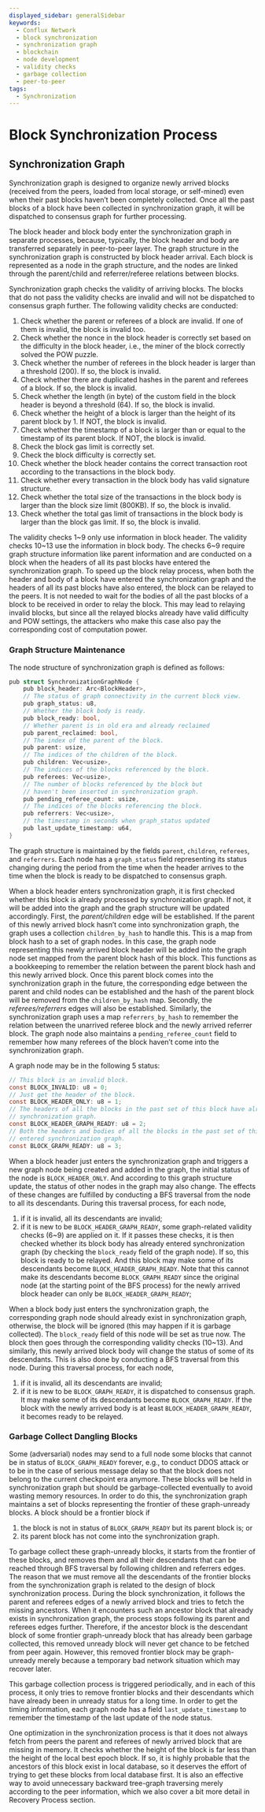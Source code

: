 ```yaml
---
displayed_sidebar: generalSidebar
keywords:
  - Conflux Network
  - block synchronization
  - synchronization graph
  - blockchain
  - node development
  - validity checks
  - garbage collection
  - peer-to-peer
tags:
  - Synchronization
---
```


# Block Synchronization Process

## Synchronization Graph

Synchronization graph is designed to organize newly arrived blocks (received from the peers, loaded from local storage, or self-mined) even when their past blocks haven’t been completely collected. Once all the past blocks of a block have been collected in synchronization graph, it will be dispatched to consensus graph for further processing.

The block header and block body enter the synchronization graph in separate processes, because, typically, the block header and body are transferred separately in peer-to-peer layer. The graph structure in the synchronization graph is constructed by block header arrival. Each block is represented as a node in the graph structure, and the nodes are linked through the parent/child and referrer/referee relations between blocks.

Synchronization graph checks the validity of arriving blocks. The blocks that do not pass the validity checks are invalid and will not be dispatched to consensus graph further. The following validity checks are conducted:

1. Check whether the parent or referees of a block are invalid. If one of them is invalid, the block is invalid too.
2. Check whether the nonce in the block header is correctly set based on the difficulty in the block header, i.e., the miner of the block correctly solved the POW puzzle.
3. Check whether the number of referees in the block header is larger than a threshold (200). If so, the block is invalid.
4. Check whether there are duplicated hashes in the parent and referees of a block. If so, the block is invalid.
5. Check whether the length (in byte) of the custom field in the block header is beyond a threshold (64). If so, the block is invalid.
6. Check whether the height of a block is larger than the height of its parent block by 1. If NOT, the block is invalid.
7. Check whether the timestamp of a block is larger than or equal to the timestamp of its parent block. If NOT, the block is invalid.
8. Check the block gas limit is correctly set.
9. Check the block difficulty is correctly set.
10. Check whether the block header contains the correct transaction root according to the transactions in the block body.
11. Check whether every transaction in the block body has valid signature structure.
12. Check whether the total size of the transactions in the block body is larger than the block size limit (800KB). If so, the block is invalid.
13. Check whether the total gas limit of transactions in the block body is larger than the block gas limit. If so, the block is invalid.

The validity checks 1~9 only use information in block header. The validity checks 10~13 use the information in block body. The checks 6~9 require graph structure information like parent information and are conducted on a block when the headers of all its past blocks have entered the synchronization graph. To speed up the block relay process, when both the header and body of a block have entered the synchronization graph and the headers of all its past blocks have also entered, the block can be relayed to the peers. It is not needed to wait for the bodies of all the past blocks of a block to be received in order to relay the block. This may lead to relaying invalid blocks, but since all the relayed blocks already have valid difficulty and POW settings, the attackers who make this case also pay the corresponding cost of computation power.

### Graph Structure Maintenance

The node structure of synchronization graph is defined as follows:

```c
pub struct SynchronizationGraphNode {
    pub block_header: Arc<BlockHeader>,
    // The status of graph connectivity in the current block view.
    pub graph_status: u8,
    // Whether the block body is ready.
    pub block_ready: bool,
    // Whether parent is in old era and already reclaimed
    pub parent_reclaimed: bool,
    // The index of the parent of the block.
    pub parent: usize,
    // The indices of the children of the block.
    pub children: Vec<usize>,
    // The indices of the blocks referenced by the block.
    pub referees: Vec<usize>,
    // The number of blocks referenced by the block but
    // haven't been inserted in synchronization graph.
    pub pending_referee_count: usize,
    // The indices of the blocks referencing the block.
    pub referrers: Vec<usize>,
    // the timestamp in seconds when graph_status updated
    pub last_update_timestamp: u64,
}

```

The graph structure is maintained by the fields `parent`, `children`, `referees`, and `referrers`. Each node has a `graph_status` field representing its status changing during the period from the time when the header arrives to the time when the block is ready to be dispatched to consensus graph.

When a block header enters synchronization graph, it is first checked whether this block is already processed by synchronization graph.
If not, it will be added into the graph and the graph structure will be updated accordingly.
First, the _parent/children_ edge will be established.
If the parent of this newly arrived block hasn’t come into synchronization graph, the graph uses a collection `children_by_hash` to handle this.
This is a map from block hash to a set of graph nodes.
In this case, the graph node representing this newly arrived block header will be added into the graph node set mapped from the parent block hash of this block.
This functions as a bookkeeping to remember the relation between the parent block hash and this newly arrived block.
Once this parent block comes into the synchronization graph in the future, the corresponding edge between the parent and child nodes can be established and the hash of the parent block will be removed from the `children_by_hash` map.
Secondly, the _referees/referrers_ edges will also be established.
Similarly, the synchronization graph uses a map `referrers_by_hash` to remember the relation between the unarrived referee block and the newly arrived referrer block.
The graph node also maintains a `pending_referee_count` field to remember how many referees of the block haven’t come into the synchronization graph.

A graph node may be in the following 5 status:

```c
// This block is an invalid block.
const BLOCK_INVALID: u8 = 0;
// Just get the header of the block.
const BLOCK_HEADER_ONLY: u8 = 1;
// The headers of all the blocks in the past set of this block have already entered
// synchronization graph. 
const BLOCK_HEADER_GRAPH_READY: u8 = 2;
// Both the headers and bodies of all the blocks in the past set of this block have
// entered synchronization graph.
const BLOCK_GRAPH_READY: u8 = 3;
```

When a block header just enters the synchronization graph and triggers a new graph node being created and added in the graph, the initial status of the node is `BLOCK_HEADER_ONLY`.
And according to this graph structure update, the status of other nodes in the graph may also change.
The effects of these changes are fulfilled by conducting a BFS traversal from the node to all its descendants.
During this traversal process, for each node,

1. if it is invalid, all its descendants are invalid;
2. if it is new to be `BLOCK_HEADER_GRAPH_READY`, some graph-related validity checks (6~9) are applied on it.
  If it passes these checks, it is then checked whether its block body has already entered synchronization graph (by checking the `block_ready` field of the graph node).
  If so, this block is ready to be relayed. And this block may make some of its descendants become `BLOCK_HEADER_GRAPH_READY`.
  Note that this cannot make its descendants become `BLOCK_GRAPH_READY` since the original node (at the starting point of the BFS process) for the newly arrived block header can only be `BLOCK_HEADER_GRAPH_READY`;

When a block body just enters the synchronization graph, the corresponding graph node should already exist in synchronization graph, otherwise, the block will be ignored (this may happen if it is garbage collected).
The `block_ready` field of this node will be set as true now.
The block then goes through the corresponding validity checks (10~13).
And similarly, this newly arrived block body will change the status of some of its descendants.
This is also done by conducting a BFS traversal from this node.
During this traversal process, for each node,

1. if it is invalid, all its descendants are invalid;
2. if it is new to be `BLOCK_GRAPH_READY`, it is dispatched to consensus graph.
  It may make some of its descendants become `BLOCK_GRAPH_READY`.
  If the block with the newly arrived body is at least `BLOCK_HEADER_GRAPH_READY`, it becomes ready to be relayed.

### Garbage Collect Dangling Blocks

Some (adversarial) nodes may send to a full node some blocks that cannot be in status of `BLOCK_GRAPH_READY` forever, e.g., to conduct DDOS attack or to be in the case of serious message delay so that the block does not belong to the current checkpoint era anymore.
These blocks will be held in synchronization graph but should be garbage-collected eventually to avoid wasting memory resources.
In order to do this, the synchronization graph maintains a set of blocks representing the frontier of these graph-unready blocks.
A block should be a frontier block if

1. the block is not in status of `BLOCK_GRAPH_READY` but its parent block is; or
2. its parent block has not come into the synchronization graph.

To garbage collect these graph-unready blocks, it starts from the frontier of these blocks, and removes them and all their descendants that can be reached through BFS traversal by following children and referrers edges.
The reason that we must remove all the descendants of the frontier blocks from the synchronization graph is related to the design of block synchronization process.
During the block synchronization, it follows the parent and referees edges of a newly arrived block and tries to fetch the missing ancestors.
When it encounters such an ancestor block that already exists in synchronization graph, the process stops following its parent and referees edges further.
Therefore, if the ancestor block is the descendant block of some frontier graph-unready block that has already been garbage collected, this removed unready block will never get chance to be fetched from peer again.
However, this removed frontier block may be graph-unready merely because a temporary bad network situation which may recover later.

This garbage collection process is triggered periodically, and in each of this process, it only tries to remove frontier blocks and their descendants which have already been in unready status for a long time.
In order to get the timing information, each graph node has a field `last_update_timestamp` to remember the timestamp of the last update of the node status.

One optimization in the synchronization process is that it does not always fetch from peers the parent and referees of newly arrived block that are missing in memory.
It checks whether the height of the block is far less than the height of the local best epoch block.
If so, it is highly probable that the ancestors of this block exist in local database, so it deserves the effort of trying to get these blocks from local database first.
It is also an effective way to avoid unnecessary backward tree-graph traversing merely according to the peer information, which we also cover a bit more detail in Recovery Process section.
